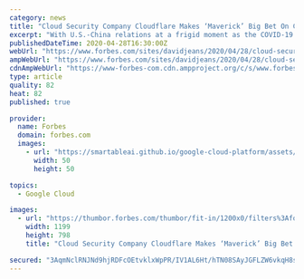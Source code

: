 ```yaml
---
category: news
title: "Cloud Security Company Cloudflare Makes ‘Maverick’ Big Bet On China"
excerpt: "With U.S.-China relations at a frigid moment as the COVID-19 pandemic grinds world trade to a trickle, it might seem an unlikely moment for a Silicon Valley tech company to make a big China push. But to hear Cloudflare CEO Matthew Prince tell it,"
publishedDateTime: 2020-04-28T16:30:00Z
webUrl: "https://www.forbes.com/sites/davidjeans/2020/04/28/cloud-security-company-cloudflare-makes-maverick-big-bet-on-china/"
ampWebUrl: "https://www.forbes.com/sites/davidjeans/2020/04/28/cloud-security-company-cloudflare-makes-maverick-big-bet-on-china/amp/"
cdnAmpWebUrl: "https://www-forbes-com.cdn.ampproject.org/c/s/www.forbes.com/sites/davidjeans/2020/04/28/cloud-security-company-cloudflare-makes-maverick-big-bet-on-china/amp/"
type: article
quality: 82
heat: 82
published: true

provider:
  name: Forbes
  domain: forbes.com
  images:
    - url: "https://smartableai.github.io/google-cloud-platform/assets/images/organizations/forbes.com-50x50.jpg"
      width: 50
      height: 50

topics:
  - Google Cloud

images:
  - url: "https://thumbor.forbes.com/thumbor/fit-in/1200x0/filters%3Aformat%28jpg%29/https%3A%2F%2Fspecials-images.forbesimg.com%2Fimageserve%2F5ea856ec165a170006a5e90e%2F0x0.jpg"
    width: 1199
    height: 798
    title: "Cloud Security Company Cloudflare Makes ‘Maverick’ Big Bet On China"

secured: "3AqmNclRNJNd9hjRDFcOEtvklxWpPR/IV1AL6Ht/hTN08SAyJGFLZW6vkqH8sNdsGNlIERZaMrhMPAK6jpFdHoHpNPIooYfC8lHLFd/BLiTWIvabT9/Nd7YEXhtkwI6VoQlFDqoubQDRfUuTl6srFEjXsXqAVhAs3zM5jZUJU0dN8pdcvKRJ0S5ntEMmhtthy1wSadiy9gXwdVUICQ7vyS2SqDfaB+dQ2RIde1ae15/u1aNEby7vTVlq8J778gkfRRcmcZKgOCLNUtDICfFY4r7Co4eto5j725SJcIZ+kjfNNl1KOLBbtvjkABcIuQo9;+qwdv+3sx6oCu6uSqqOWuw=="
---
```


